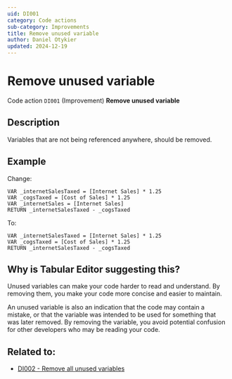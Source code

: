 ```yaml
---
uid: DI001
category: Code actions
sub-category: Improvements
title: Remove unused variable
author: Daniel Otykier
updated: 2024-12-19
---
```


# Remove unused variable

Code action `DI001` (Improvement) **Remove unused variable**

## Description

Variables that are not being referenced anywhere, should be removed.

## Example

Change:
```dax
VAR _internetSalesTaxed = [Internet Sales] * 1.25
VAR _cogsTaxed = [Cost of Sales] * 1.25
VAR _internetSales = [Internet Sales]
RETURN _internetSalesTaxed - _cogsTaxed
```
To:
```dax
VAR _internetSalesTaxed = [Internet Sales] * 1.25
VAR _cogsTaxed = [Cost of Sales] * 1.25
RETURN _internetSalesTaxed - _cogsTaxed
```

## Why is Tabular Editor suggesting this?

Unused variables can make your code harder to read and understand. By removing them, you make your code more concise and easier to maintain.

An unused variable is also an indication that the code may contain a mistake, or that the variable was intended to be used for something that was later removed. By removing the variable, you avoid potential confusion for other developers who may be reading your code.

## Related to:

- [DI002 - Remove all unused variables](xref:DI002)
